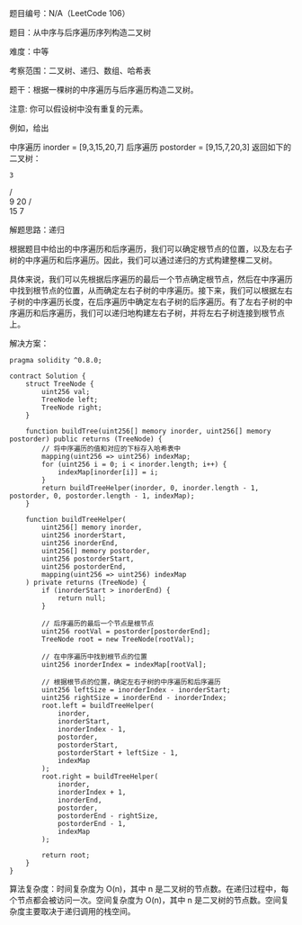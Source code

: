题目编号：N/A（LeetCode 106）

题目：从中序与后序遍历序列构造二叉树

难度：中等

考察范围：二叉树、递归、数组、哈希表

题干：根据一棵树的中序遍历与后序遍历构造二叉树。

注意:
你可以假设树中没有重复的元素。

例如，给出

中序遍历 inorder = [9,3,15,20,7]
后序遍历 postorder = [9,15,7,20,3]
返回如下的二叉树：

    3
   / \
  9  20
    /  \
   15   7

解题思路：递归

根据题目中给出的中序遍历和后序遍历，我们可以确定根节点的位置，以及左右子树的中序遍历和后序遍历。因此，我们可以通过递归的方式构建整棵二叉树。

具体来说，我们可以先根据后序遍历的最后一个节点确定根节点，然后在中序遍历中找到根节点的位置，从而确定左右子树的中序遍历。接下来，我们可以根据左右子树的中序遍历长度，在后序遍历中确定左右子树的后序遍历。有了左右子树的中序遍历和后序遍历，我们可以递归地构建左右子树，并将左右子树连接到根节点上。

解决方案：

```solidity
pragma solidity ^0.8.0;

contract Solution {
    struct TreeNode {
        uint256 val;
        TreeNode left;
        TreeNode right;
    }

    function buildTree(uint256[] memory inorder, uint256[] memory postorder) public returns (TreeNode) {
        // 将中序遍历的值和对应的下标存入哈希表中
        mapping(uint256 => uint256) indexMap;
        for (uint256 i = 0; i < inorder.length; i++) {
            indexMap[inorder[i]] = i;
        }
        return buildTreeHelper(inorder, 0, inorder.length - 1, postorder, 0, postorder.length - 1, indexMap);
    }

    function buildTreeHelper(
        uint256[] memory inorder,
        uint256 inorderStart,
        uint256 inorderEnd,
        uint256[] memory postorder,
        uint256 postorderStart,
        uint256 postorderEnd,
        mapping(uint256 => uint256) indexMap
    ) private returns (TreeNode) {
        if (inorderStart > inorderEnd) {
            return null;
        }

        // 后序遍历的最后一个节点是根节点
        uint256 rootVal = postorder[postorderEnd];
        TreeNode root = new TreeNode(rootVal);

        // 在中序遍历中找到根节点的位置
        uint256 inorderIndex = indexMap[rootVal];

        // 根据根节点的位置，确定左右子树的中序遍历和后序遍历
        uint256 leftSize = inorderIndex - inorderStart;
        uint256 rightSize = inorderEnd - inorderIndex;
        root.left = buildTreeHelper(
            inorder,
            inorderStart,
            inorderIndex - 1,
            postorder,
            postorderStart,
            postorderStart + leftSize - 1,
            indexMap
        );
        root.right = buildTreeHelper(
            inorder,
            inorderIndex + 1,
            inorderEnd,
            postorder,
            postorderEnd - rightSize,
            postorderEnd - 1,
            indexMap
        );

        return root;
    }
}
```

算法复杂度：时间复杂度为 O(n)，其中 n 是二叉树的节点数。在递归过程中，每个节点都会被访问一次。空间复杂度为 O(n)，其中 n 是二叉树的节点数。空间复杂度主要取决于递归调用的栈空间。
